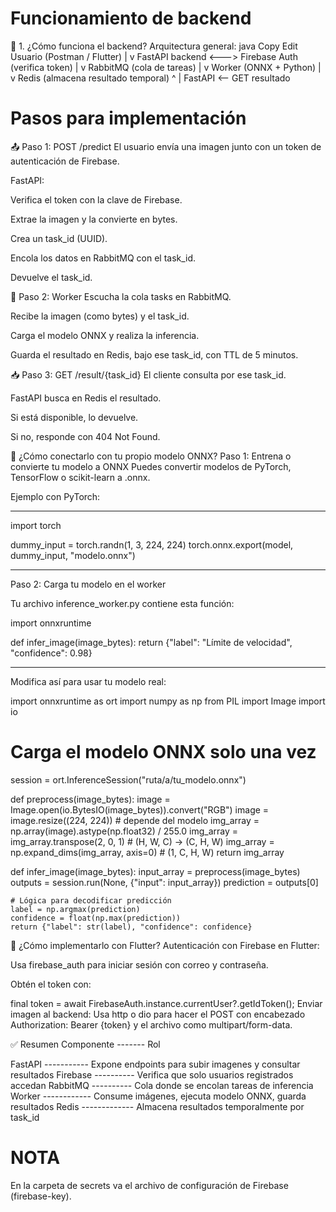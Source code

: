 # Funcionamiento de backend
🧠 1. ¿Cómo funciona el backend?
Arquitectura general:
java
Copy
Edit
Usuario (Postman / Flutter)
        |
        v
FastAPI backend  <---> Firebase Auth (verifica token)
        |
        v
  RabbitMQ (cola de tareas)
        |
        v
    Worker (ONNX + Python)
        |
        v
     Redis (almacena resultado temporal)
        ^
        |
FastAPI <-- GET resultado

# Pasos para implementación
📤 Paso 1: POST /predict
El usuario envía una imagen junto con un token de autenticación de Firebase.

FastAPI:

Verifica el token con la clave de Firebase.

Extrae la imagen y la convierte en bytes.

Crea un task_id (UUID).

Encola los datos en RabbitMQ con el task_id.

Devuelve el task_id.

🧵 Paso 2: Worker
Escucha la cola tasks en RabbitMQ.

Recibe la imagen (como bytes) y el task_id.

Carga el modelo ONNX y realiza la inferencia.

Guarda el resultado en Redis, bajo ese task_id, con TTL de 5 minutos.

📥 Paso 3: GET /result/{task_id}
El cliente consulta por ese task_id.

FastAPI busca en Redis el resultado.

Si está disponible, lo devuelve.

Si no, responde con 404 Not Found.

🔁 ¿Cómo conectarlo con tu propio modelo ONNX?
Paso 1: Entrena o convierte tu modelo a ONNX
Puedes convertir modelos de PyTorch, TensorFlow o scikit-learn a .onnx.

Ejemplo con PyTorch:

----------------------------------------------------------

import torch

dummy_input = torch.randn(1, 3, 224, 224)
torch.onnx.export(model, dummy_input, "modelo.onnx")

----------------------------------------------------------
Paso 2: Carga tu modelo en el worker

Tu archivo inference_worker.py contiene esta función:

import onnxruntime

def infer_image(image_bytes):
    return {"label": "Límite de velocidad", "confidence": 0.98}

------------------------------------------------------------

Modifica así para usar tu modelo real:

import onnxruntime as ort
import numpy as np
from PIL import Image
import io

# Carga el modelo ONNX solo una vez
session = ort.InferenceSession("ruta/a/tu_modelo.onnx")

def preprocess(image_bytes):
    image = Image.open(io.BytesIO(image_bytes)).convert("RGB")
    image = image.resize((224, 224))  # depende del modelo
    img_array = np.array(image).astype(np.float32) / 255.0
    img_array = img_array.transpose(2, 0, 1)  # (H, W, C) -> (C, H, W)
    img_array = np.expand_dims(img_array, axis=0)  # (1, C, H, W)
    return img_array

def infer_image(image_bytes):
    input_array = preprocess(image_bytes)
    outputs = session.run(None, {"input": input_array})
    prediction = outputs[0]

    # Lógica para decodificar predicción
    label = np.argmax(prediction)
    confidence = float(np.max(prediction))
    return {"label": str(label), "confidence": confidence}

🚀 ¿Cómo implementarlo con Flutter?
Autenticación con Firebase en Flutter:

Usa firebase_auth para iniciar sesión con correo y contraseña.

Obtén el token con:

final token = await FirebaseAuth.instance.currentUser?.getIdToken();
Enviar imagen al backend:
Usa http o dio para hacer el POST con encabezado Authorization: Bearer {token} y el archivo como multipart/form-data.

✅ Resumen
Componente	------- Rol

FastAPI	----------- Expone endpoints para subir imagenes y consultar resultados
Firebase ----------	Verifica que solo usuarios registrados accedan
RabbitMQ ----------	Cola donde se encolan tareas de inferencia
Worker ------------	Consume imágenes, ejecuta modelo ONNX, guarda resultados
Redis -------------	Almacena resultados temporalmente por task_id

# NOTA
En la carpeta de secrets va el archivo de configuración de Firebase (firebase-key).
